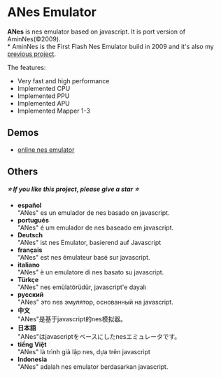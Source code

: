 
ANes Emulator
================
**ANes** is nes emulator based on javascript. It is port version of AminNes(©2009).  
\* AminNes is the First Flash Nes Emulator build in 2009 and it's also my [previous project](https://code.google.com/archive/p/aminnes/).

The features:
* Very fast and high performance
* Implemented CPU
* Implemented PPU
* Implemented APU
* Implemented Mapper 1-3
  
Demos 
----------------
* [online nes emulator](https://amin2312.github.io/ANes/release/index.html)

Others
----------------
***⭐ If you like this project, please give a star ⭐***
+ **español**  
"ANes" es un emulador de nes basado en javascript.
+ **portugués**  
"ANes" é um emulador de nes baseado em javascript.
+ **Deutsch**  
"ANes" ist nes Emulator, basierend auf Javascript
+ **français**  
"ANes" est nes émulateur basé sur javascript.
+ **italiano**  
"ANes" è un emulatore di nes basato su javascript.
+ **Türkçe**  
"ANes" nes emülatörüdür, javascript'e dayalı
+ **русский**  
"ANes" это nes эмулятор, основанный на javascript.
+ **中文**  
"ANes"是基于javascript的nes模拟器。
+ **日本語**  
"ANes"はjavascriptをベースにしたnesエミュレータです。
+ **tiếng Việt**  
"ANes" là trình giả lập nes, dựa trên javascript
+ **Indonesia**  
"ANes" adalah nes emulator berdasarkan javascript.